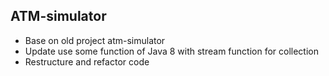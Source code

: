 ## ATM-simulator
- Base on old project atm-simulator
- Update use some function of Java 8 with stream function for collection
- Restructure and refactor code
